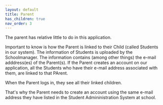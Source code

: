 ```yaml
---
layout: default
title: Parent
has_children: true
nav_order: 3
---
```


The parent has relative little to do in this application.

Important to know is how the Parent is linked to their Child (called Students in our system).
The information of Students is uploaded by the Schoolmanager. The information contains (among other things) the e-mail adddress(es) of the Parent(s). If the Parent creates an account on our application, all the Students who have their e-mail address associated with them, are linked to that PArent.

When the Parent logs in, they see all their linked children.

That's why the Parent needs to create an account using the same e-mail address they have listed in the Student Admininistration System at school.
